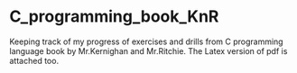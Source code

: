 # C_programming_book_KnR
Keeping track of my progress of exercises and drills from C programming language book by Mr.Kernighan and Mr.Ritchie.
The Latex version of pdf is attached too.
